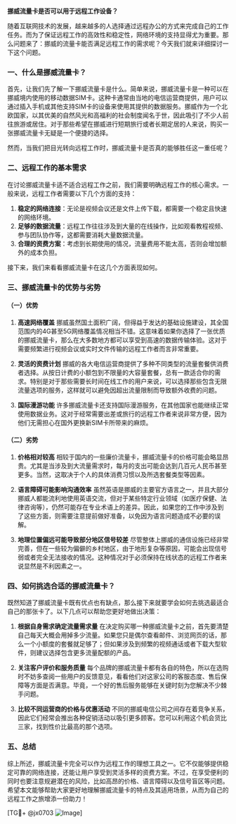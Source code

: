 **挪威流量卡是否可以用于远程工作设备？**

随着互联网技术的发展，越来越多的人选择通过远程办公的方式来完成自己的工作任务。而为了保证远程工作的高效性和稳定性，网络环境的支持显得尤为重要。那么问题来了：挪威的流量卡能否满足远程工作的需求呢？今天我们就来详细探讨一下这个问题。

### 一、什么是挪威流量卡？

首先，让我们先了解一下挪威流量卡是什么。简单来说，挪威流量卡是一种可以在挪威境内使用的移动数据SIM卡。这种卡通常由当地的电信运营商提供，用户可以通过插入手机或其他支持SIM卡的设备来使用其提供的数据服务。挪威作为一个北欧国家，以其优美的自然风光和高福利的社会制度闻名于世，因此吸引了不少人前往旅游或居住。对于那些希望在挪威进行短期旅行或者长期定居的人来说，购买一张挪威流量卡无疑是一个便捷的选择。

然而，当我们把目光转向远程工作时，挪威流量卡是否真的能够胜任这一重任呢？

### 二、远程工作的基本需求

在讨论挪威流量卡适不适合远程工作之前，我们需要明确远程工作的核心需求。一般来说，远程工作者需要以下几个方面的支持：

1. **稳定的网络连接**：无论是视频会议还是文件上传下载，都需要一个稳定且快速的网络环境。
2. **足够的数据流量**：远程工作往往涉及到大量的在线操作，比如观看教程视频、参与团队协作等，这都需要消耗大量数据流量。
3. **合理的资费方案**：考虑到长期使用的情况，流量费用不能太高，否则会增加额外的成本负担。

接下来，我们来看看挪威流量卡在这几个方面表现如何。

### 三、挪威流量卡的优势与劣势

#### （一）优势

1. **高速网络覆盖**
   挪威虽然国土面积广阔，但得益于发达的基础设施建设，其全国范围内的4G甚至5G网络覆盖情况相当不错。这意味着如果你选择了一张优质的挪威流量卡，那么在大多数地方都可以享受到高速的数据传输体验。这对于需要频繁进行视频会议或实时文件传输的远程工作者而言非常重要。

2. **灵活的资费计划**
   挪威的各大电信运营商提供了多种不同类型的流量套餐供消费者选择。从按日计费的小额包到不限量的大容量套餐，总有一款适合你的需求。特别是对于那些需要长时间在线工作的用户来说，可以选择那些包含无限流量选项的服务，这样就可以避免因超出流量限制而导致额外收费的问题。

3. **国际漫游功能**
   许多挪威流量卡还支持国际漫游服务，在其他国家也能继续正常使用数据业务。这对于经常需要出差或旅行的远程工作者来说非常方便，因为他们无需担心在国外更换新SIM卡所带来的麻烦。

#### （二）劣势

1. **价格相对较高**
   相较于国内的一些廉价流量卡，挪威流量卡的价格可能会略显昂贵。尤其是当涉及到大流量需求时，每月的支出可能会达到几百元人民币甚至更多。当然，这取决于个人的具体消费习惯以及所选套餐类型等因素。

2. **语言障碍可能影响沟通效率**
   虽然英语是挪威的主要官方语言之一，并且大部分挪威人都能流利地使用英语交流，但对于某些特定行业领域（如医疗保健、法律咨询等），仍然可能存在专业术语上的差异。因此，如果您的工作中涉及到了这些方面，则需要注意提前做好准备，以免因为语言问题造成不必要的误解。

3. **地理位置偏远可能导致部分地区信号较差**
   尽管整体上挪威的通信设施已经非常完善，但在一些较为偏僻的乡村地区，由于地形复杂等原因，可能会出现信号弱或者完全无法接收的情况。这种情况对于必须保持在线状态的远程工作者来说显然是不利因素之一。

### 四、如何挑选合适的挪威流量卡？

既然知道了挪威流量卡既有优点也有缺点，那么接下来就要学会如何去挑选最适合自己的那张卡了。以下几点可以帮助您更好地做出决策：

1. **根据自身需求确定流量需求量**
   在决定购买哪一种挪威流量卡之前，首先要清楚自己每天大概会用掉多少流量。如果您只是偶尔查看邮件、浏览网页的话，那么一个小额度的套餐就足够了；但如果涉及到频繁的视频通话或者下载大型软件，则建议选择包含更多流量配额的产品。

2. **关注客户评价和服务质量**
   每个品牌的挪威流量卡都有各自的特色，所以在选购时不妨多查阅一些用户的反馈意见，看看他们对这家公司的客服态度、售后保障等方面是否满意。毕竟，一个好的售后服务能够在关键时刻为您解决不少棘手问题。

3. **比较不同运营商的价格与优惠活动**
   不同的挪威电信公司之间存在着竞争关系，因此它们经常会推出各种促销活动以吸引更多顾客。您可以利用这个机会货比三家，找到性价比最高的那个选项。

### 五、总结

综上所述，挪威流量卡完全可以作为远程工作的理想工具之一。它不仅能够提供稳定可靠的网络连接，还能让用户享受到灵活多样的资费方案。不过，在享受便利的同时也要注意规避潜在的风险，比如高昂的价格、语言障碍以及信号盲区等问题。希望本文能够帮助大家更好地理解挪威流量卡的特点及其适用场景，从而为自己的远程工作之旅增添一份助力！

[TG💪+ @jx0703 ![Image](https://github.com/user-attachments/assets/dbca1d08-cadb-493c-b0ec-ad6f7a83f270)]